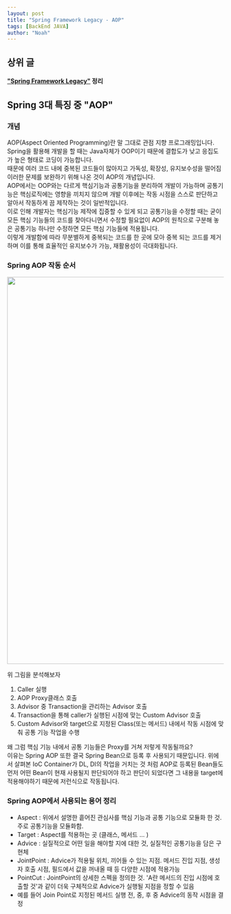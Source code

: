 ```yaml
---
layout: post
title: "Spring Framework Legacy - AOP"
tags: [BackEnd JAVA]
author: "Noah"
---
```


## 상위 글
#### ["Spring Framework Legacy"](https://jd6186.github.io/Spring_Framework_Legacy/) 정리

## Spring 3대 특징 중 "AOP"
### 개념
AOP(Aspect Oriented Programming)란 말 그대로 관점 지향 프로그래밍입니다.
Spring을 활용해 개발을 할 때는 Java자체가 OOP이기 때문에 결합도가 낮고 응집도가 높은 형태로 코딩이 가능합니다.
<br/>
때문에 여러 코드 내에 중복된 코드들이 많아지고 가독성, 확장성, 유지보수성을 떨어짐 이러한 문제를 보완하기 위해 나온 것이 AOP의 개념입니다.
<br/>
AOP에서는 OOP와는 다르게 핵심기능과 공통기능을 분리하여 개발이 가능하며 공통기능은 핵심로직에는 영향을 끼치지 않으며 개발 이후에는 작동 시점을 스스로 판단하고 알아서 작동하게 끔 제작하는 것이 일반적입니다.
<br/>
이로 인해 개발자는 핵심기능 제작에 집중할 수 있게 되고 공통기능을 수정할 때는 굳이 모든 핵심 기능들의 코드를 찾아다니면서 수정할 필요없이 AOP의 원칙으로 구분해 놓은 공통기능 하나만 수정하면 모든 핵심 기능들에 적용됩니다.
<br/>
이렇게 개발함에 따라 무분별하게 중복되는 코드를 한 곳에 모아 중복 되는 코드를 제거하며 이를 통해 효율적인 유지보수가 가능, 재활용성이 극대화됩니다.

### Spring AOP 작동 순서
<img src="../../assets/img/2021-12-09-Spring_Framework_Legacy/aop.jpg"  width="900"/>

위 그림을 분석해보자

1. Caller 실행
2. AOP Proxy클래스 호출
3. Advisor 중 Transaction을 관리하는 Advisor 호출
4. Transaction을 통해 caller가 실행된 시점에 맞는 Custom Advisor 호출
5. Custom Advisor와 target으로 지정된 Class(또는 메서드) 내에서 작동 시점에 맞춰 공통 기능 작업을 수행

왜 그럼 핵심 기능 내에서 공통 기능들은 Proxy를 거쳐 저렇게 작동될까요?
<br/>
이유는 Spring AOP 또한 결국 Spring Bean으로 등록 후 사용되기 때문입니다. 위에서 살펴본 IoC Container가 DL, DI의 작업을 거치는 것 처럼 AOP로 등록된 Bean들도 먼저 어떤 Bean이 현재 사용될지 판단되어야 하고 판단이 되었다면 그 내용을 target에 적용해야하기 때문에 저런식으로 작동됩니다.

### Spring AOP에서 사용되는 용어 정리
- Aspect : 위에서 설명한 흩어진 관심사를 핵심 기능과 공통 기능으로 모듈화 한 것. 주로 공통기능을 모듈화함.
- Target : Aspect를 적용하는 곳 (클래스, 메서드 ... )
- Advice : 실질적으로 어떤 일을 해야할 지에 대한 것, 실질적인 공통기능을 담은 구현체
- JointPoint : Advice가 적용될 위치, 끼어들 수 있는 지점. 메서드 진입 지점, 생성자 호출 시점, 필드에서 값을 꺼내올 때 등 다양한 시점에 적용가능
- PointCut : JointPoint의 상세한 스펙을 정의한 것. 'A란 메서드의 진입 시점에 호출할 것'과 같이 더욱 구체적으로 Advice가 실행될 지점을 정할 수 있음
- 예를 들어 Join Point로 지정된 메서드 실행 전, 중, 후 중 Advice의 동작 시점을 결정
